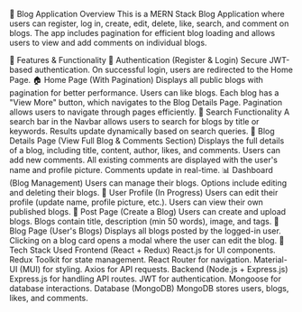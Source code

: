 📌 Blog Application Overview
This is a MERN Stack Blog Application where users can register, log in, create, edit, delete, like, search, and comment on blogs. The app includes pagination for efficient blog loading and allows users to view and add comments on individual blogs.

🚀 Features & Functionality
🔐 Authentication (Register & Login)
Secure JWT-based authentication.
On successful login, users are redirected to the Home Page.
🏠 Home Page (With Pagination)
Displays all public blogs with pagination for better performance.
Users can like blogs.
Each blog has a "View More" button, which navigates to the Blog Details Page.
Pagination allows users to navigate through pages efficiently.
🔎 Search Functionality
A search bar in the Navbar allows users to search for blogs by title or keywords.
Results update dynamically based on search queries.
📄 Blog Details Page (View Full Blog & Comments Section)
Displays the full details of a blog, including title, content, author, likes, and comments.
Users can add new comments.
All existing comments are displayed with the user's name and profile picture.
Comments update in real-time.
📊 Dashboard (Blog Management)
Users can manage their blogs.
Options include editing and deleting their blogs.
👤 User Profile (In Progress)
Users can edit their profile (update name, profile picture, etc.).
Users can view their own published blogs.
📝 Post Page (Create a Blog)
Users can create and upload blogs.
Blogs contain title, description (min 50 words), image, and tags.
📑 Blog Page (User's Blogs)
Displays all blogs posted by the logged-in user.
Clicking on a blog card opens a modal where the user can edit the blog.
📌 Tech Stack Used
Frontend (React + Redux)
React.js for UI components.
Redux Toolkit for state management.
React Router for navigation.
Material-UI (MUI) for styling.
Axios for API requests.
Backend (Node.js + Express.js)
Express.js for handling API routes.
JWT for authentication.
Mongoose for database interactions.
Database (MongoDB)
MongoDB stores users, blogs, likes, and comments.
